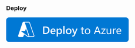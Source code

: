 ### Deploy

[![deploy_azure_lakehouse](.adb/deploy-to-azure.svg)](https://portal.azure.com/#create/Microsoft.Template/uri/https%3A%2F%2Fraw.githubusercontent.com%2Fadb-essentials%2Fadb-essentials-demos%2Fdeployment%2F.adb%2Fmain.json)